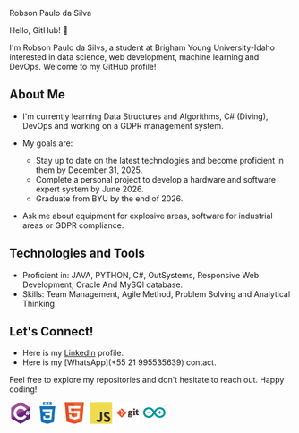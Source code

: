 Robson Paulo da Silva

Hello, GitHub! 👋

I'm Robson Paulo da Silvs, a student at Brigham Young University-Idaho interested in data science, web development, machine learning and DevOps. 
Welcome to my GitHub profile!

## About Me
- I'm currently learning Data Structures and Algorithms, C# (Diving), DevOps and working on a GDPR management system.

- My goals are:
  - Stay up to date on the latest technologies and become proficient in them by December 31, 2025.
  - Complete a personal project to develop a hardware and software expert system by June 2026.
  - Graduate from BYU by the end of 2026.
    
- Ask me about equipment for explosive areas, software for industrial areas or GDPR compliance.

## Technologies and Tools

- Proficient in: JAVA, PYTHON, C#, OutSystems, Responsive Web Development, Oracle And MySQl database.
- Skills: Team Management, Agile Method, Problem Solving and Analytical Thinking

## Let's Connect!
- Here is my [LinkedIn](www.linkedin.com/in/robson-paulo-da-silva-52605433) profile.
- Here is my [WhatsApp](+55 21 995535639) contact.

Feel free to explore my repositories and don't hesitate to reach out. Happy coding!

<div>
    <img src="https://github.com/devicons/devicon/blob/master/icons/csharp/csharp-original.svg" title="CSharp" alt="CSharp" width="40" height="40"/>&nbsp;
    <img src="https://github.com/devicons/devicon/blob/master/icons/css3/css3-plain-wordmark.svg"  title="CSS3" alt="CSS" width="40" height="40"/>&nbsp;
    <img src="https://github.com/devicons/devicon/blob/master/icons/html5/html5-original.svg" title="HTML5" alt="HTML" width="40" height="40"/>&nbsp;
    <img src="https://github.com/devicons/devicon/blob/master/icons/javascript/javascript-original.svg" title="JavaScript" alt="JavaScript" width="40" height="40"/>&nbsp;
    <img src="https://github.com/devicons/devicon/blob/master/icons/git/git-original-wordmark.svg" title="Git" **alt="Git" width="40" height="40"/>&nbsp;
    <img src="https://github.com/devicons/devicon/blob/master/icons/arduino/arduino-original.svg" title="Arduino" **alt="Arduino" width="40" height="40"/>
</div>


